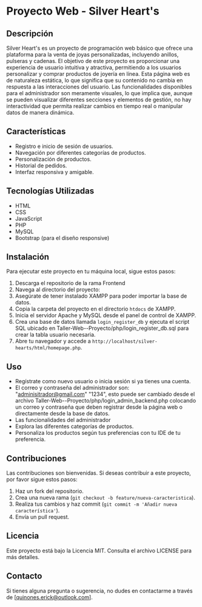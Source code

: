 # Proyecto Web - Silver Heart's

## Descripción
Silver Heart's es un proyecto de programación web básico que ofrece una plataforma para la venta de joyas personalizadas, incluyendo anillos, pulseras y cadenas. El objetivo de este proyecto es proporcionar una experiencia de usuario intuitiva y atractiva, permitiendo a los usuarios personalizar y comprar productos de joyería en línea.
Esta página web es de naturaleza estática, lo que significa que su contenido no cambia en respuesta a las interacciones del usuario. Las funcionalidades disponibles para el administrador son meramente visuales, lo que implica que, aunque se pueden visualizar diferentes secciones y elementos de gestión, no hay interactividad que permita realizar cambios en tiempo real o manipular datos de manera dinámica.

## Características
- Registro e inicio de sesión de usuarios.
- Navegación por diferentes categorías de productos.
- Personalización de productos.
- Historial de pedidos.
- Interfaz responsiva y amigable.

## Tecnologías Utilizadas
- HTML
- CSS
- JavaScript
- PHP
- MySQL
- Bootstrap (para el diseño responsive)

## Instalación
Para ejecutar este proyecto en tu máquina local, sigue estos pasos:
1. Descarga el repositorio de la rama Frontend
2. Navega al directorio del proyecto:
3. Asegúrate de tener instalado XAMPP para poder importar la base de datos.
4. Copia la carpeta del proyecto en el directorio `htdocs` de XAMPP.
5. Inicia el servidor Apache y MySQL desde el panel de control de XAMPP.
6. Crea una base de datos llamada `login_register_db` y ejecuta el script SQL ubicado en Taller-Web--Proyecto/php/login_register_db.sql para crear la tabla usuario necesaria.
7. Abre tu navegador y accede a `http://localhost/silver-hearts/html/homepage.php`.

## Uso
- Regístrate como nuevo usuario o inicia sesión si ya tienes una cuenta.
- El correo y contraseña del administrador son: "adminisitrador@gmail.com" "1234", esto puede ser cambiado desde el archivo Taller-Web--Proyecto/php/login_admin_backend.php colocando un correo y contraseña que deben registrar desde la página web o directamente desde la base de datos. 
- Las funcionalidades del administrador 
- Explora las diferentes categorías de productos.
- Personaliza los productos según tus preferencias con tu IDE de tu preferencia.

## Contribuciones
Las contribuciones son bienvenidas. Si deseas contribuir a este proyecto, por favor sigue estos pasos:
1. Haz un fork del repositorio.
2. Crea una nueva rama (`git checkout -b feature/nueva-caracteristica`).
3. Realiza tus cambios y haz commit (`git commit -m 'Añadir nueva característica'`).
4. Envía un pull request.

## Licencia
Este proyecto está bajo la Licencia MIT. Consulta el archivo LICENSE para más detalles.

## Contacto
Si tienes alguna pregunta o sugerencia, no dudes en contactarme a través de [quinones.erick@outlook.com].
